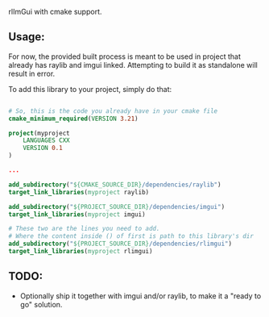 rlImGui with cmake support.

## Usage:

For now, the provided built process is meant to be used in project that already
has raylib and imgui linked. Attempting to build it as standalone will result in
error.

To add this library to your project, simply do that:

```cmake

# So, this is the code you already have in your cmake file
cmake_minimum_required(VERSION 3.21)

project(myproject
    LANGUAGES CXX
    VERSION 0.1
)

...

add_subdirectory("${CMAKE_SOURCE_DIR}/dependencies/raylib")
target_link_libraries(myproject raylib)

add_subdirectory("${PROJECT_SOURCE_DIR}/dependencies/imgui")
target_link_libraries(myproject imgui)

# These two are the lines you need to add.
# Where the content inside () of first is path to this library's dir
add_subdirectory("${PROJECT_SOURCE_DIR}/dependencies/rlimgui")
target_link_libraries(myproject rlimgui)


```

## TODO:

- Optionally ship it together with imgui and/or raylib, to make it a "ready to
go" solution.
